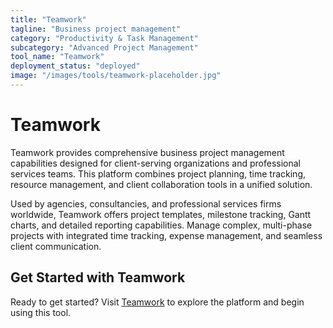```yaml
---
title: "Teamwork"
tagline: "Business project management"
category: "Productivity & Task Management"
subcategory: "Advanced Project Management"
tool_name: "Teamwork"
deployment_status: "deployed"
image: "/images/tools/teamwork-placeholder.jpg"
---
```


# Teamwork

Teamwork provides comprehensive business project management capabilities designed for client-serving organizations and professional services teams. This platform combines project planning, time tracking, resource management, and client collaboration tools in a unified solution.

Used by agencies, consultancies, and professional services firms worldwide, Teamwork offers project templates, milestone tracking, Gantt charts, and detailed reporting capabilities. Manage complex, multi-phase projects with integrated time tracking, expense management, and seamless client communication.

## Get Started with Teamwork

Ready to get started? Visit [Teamwork](https://www.teamwork.com) to explore the platform and begin using this tool.
